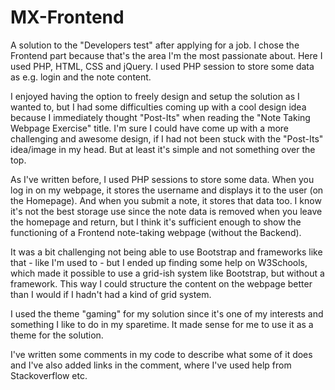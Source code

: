 # MX-Frontend
A solution to the "Developers test" after applying for a job. I chose the Frontend part because that's the area I'm the most passionate about. Here I used PHP, HTML, CSS and jQuery. I used PHP session to store some data as e.g. login and the note content.

I enjoyed having the option to freely design and setup the solution as I wanted to, but I had some difficulties coming up with a cool design idea because I immediately thought "Post-Its" when reading the "Note Taking Webpage Exercise" title. I'm sure I could have come up with a more challenging and awesome design, if I had not been stuck with the "Post-Its" idea/image in my head. But at least it's simple and not something over the top.

As I've written before, I used PHP sessions to store some data. When you log in on my webpage, it stores the username and displays it to the user (on the Homepage). And when you submit a note, it stores that data too. I know it's not the best storage use since the note data is removed when you leave the homepage and return, but I think it's sufficient enough to show the functioning of a Frontend note-taking webpage (without the Backend). 

It was a bit challenging not being able to use Bootstrap and frameworks like that - like I'm used to - but I ended up finding some help on W3Schools, which made it possible to use a grid-ish system like Bootstrap, but without a framework. This way I could structure the content on the webpage better than I would if I hadn't had a kind of grid system. 

I used the theme "gaming" for my solution since it's one of my interests and something I like to do in my sparetime. It made sense for me to use it as a theme for the solution.

I've written some comments in my code to describe what some of it does and I've also added links in the comment, where I've used help from Stackoverflow etc.
